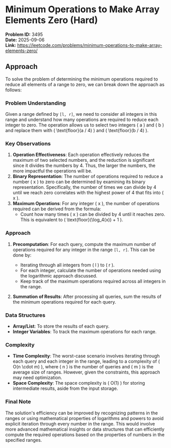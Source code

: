 # Minimum Operations to Make Array Elements Zero (Hard)

**Problem ID:** 3495  
**Date:** 2025-09-06  
**Link:** https://leetcode.com/problems/minimum-operations-to-make-array-elements-zero/

## Approach

To solve the problem of determining the minimum operations required to reduce all elements of a range to zero, we can break down the approach as follows:

### Problem Understanding
Given a range defined by `[l, r]`, we need to consider all integers in this range and understand how many operations are required to reduce each integer to zero. The operation allows us to select two integers \( a \) and \( b \) and replace them with \( \text{floor}(a / 4) \) and \( \text{floor}(b / 4) \). 

### Key Observations
1. **Operation Effectiveness**: Each operation effectively reduces the maximum of two selected numbers, and the reduction is significant since it divides the numbers by 4. Thus, the larger the numbers, the more impactful the operations will be.
2. **Binary Representation**: The number of operations required to reduce a number \( x \) to zero can be determined by examining its binary representation. Specifically, the number of times we can divide by 4 until we reach zero correlates with the highest power of 4 that fits into \( x \).
3. **Maximum Operations**: For any integer \( x \), the number of operations required can be derived from the formula: 
   - Count how many times \( x \) can be divided by 4 until it reaches zero. This is equivalent to \( \text{floor}(\log_4(x)) + 1 \).

### Approach
1. **Precomputation**: For each query, compute the maximum number of operations required for any integer in the range `[l, r]`. This can be done by:
   - Iterating through all integers from \( l \) to \( r \).
   - For each integer, calculate the number of operations needed using the logarithmic approach discussed.
   - Keep track of the maximum operations required across all integers in the range.
  
2. **Summation of Results**: After processing all queries, sum the results of the minimum operations required for each query.

### Data Structures
- **Array/List**: To store the results of each query.
- **Integer Variables**: To track the maximum operations for each range.

### Complexity
- **Time Complexity**: The worst-case scenario involves iterating through each query and each integer in the range, leading to a complexity of \( O(n \cdot m) \), where \( n \) is the number of queries and \( m \) is the average size of ranges. However, given the constraints, this approach may need optimization.
- **Space Complexity**: The space complexity is \( O(1) \) for storing intermediate results, aside from the input storage.

### Final Note
The solution's efficiency can be improved by recognizing patterns in the ranges or using mathematical properties of logarithms and powers to avoid explicit iteration through every number in the range. This would involve more advanced mathematical insights or data structures that can efficiently compute the required operations based on the properties of numbers in the specified ranges.
